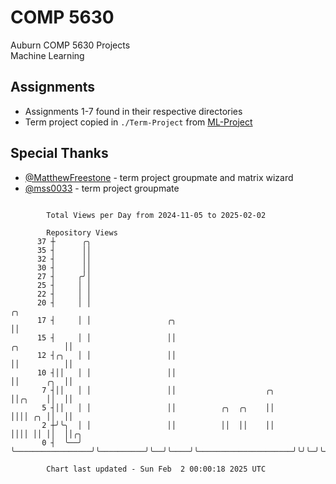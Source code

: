 # COMP 5630
Auburn COMP 5630 Projects  
Machine Learning

## Assignments
- Assignments 1-7 found in their respective directories
- Term project copied in `./Term-Project` from [ML-Project](https://github.com/wumphlett/ML-Project)

## Special Thanks
- [@MatthewFreestone](https://github.com/MatthewFreestone) - term project groupmate and matrix wizard
- [@mss0033](https://github.com/mss0033) - term project groupmate

```

        Total Views per Day from 2024-11-05 to 2025-02-02

        Repository Views
      37 ┼      ╭╮
      35 ┤      ││
      32 ┤      ││
      30 ┤      ││
      27 ┤     ╭╯│
      25 ┤     │ │
      22 ┤     │ │
      20 ┤     │ │                                                                          ╭╮
      17 ┤     │ │                 ╭╮                                                       ││
      15 ┤     │ │                 ││                                           ╭╮          ││
      12 ┤╭╮   │ │                 ││                                           ││          ││
      10 ┤││   │ │                 ││                                           ││      ╭╮  ││
       7 ┤││   │ │                 ││                    ╭╮                     ││╭╮    ││  ││
       5 ┤││   │ │                 ││          ╭╮  ╭╮    ││                     ││││ ╭╮ ││  ││
       2 ┼╯╰╮  │ │                 ││          ││  ││    ││                     ││││ ││ ││  ││╭╮
       0 ┤  ╰──╯ ╰─────────────────╯╰──────────╯╰──╯╰────╯╰─────────────────────╯╰╯╰─╯╰─╯╰──╯╰╯╰───

        Chart last updated - Sun Feb  2 00:00:18 2025 UTC
        
```
